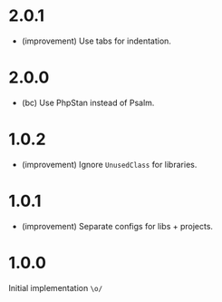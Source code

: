2.0.1
=====

*   (improvement) Use tabs for indentation.


2.0.0
=====

*   (bc) Use PhpStan instead of Psalm.


1.0.2
=====

*   (improvement) Ignore `UnusedClass` for libraries.


1.0.1
=====

*   (improvement) Separate configs for libs + projects.


1.0.0
=====

Initial implementation `\o/`
